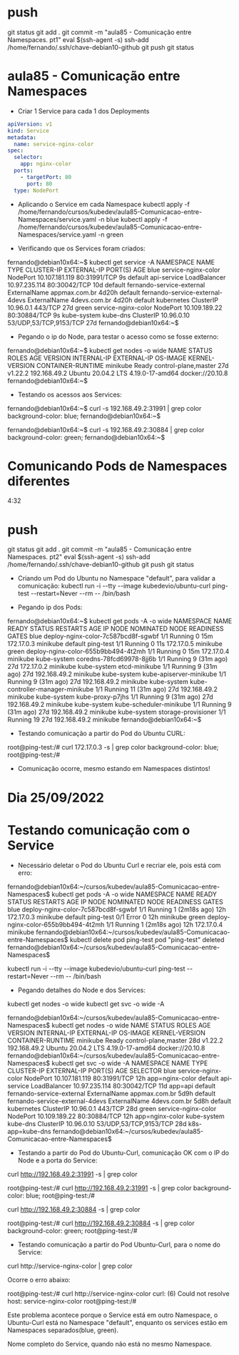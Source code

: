 
# ##############################################################################################################################################################
# ##############################################################################################################################################################
# ##############################################################################################################################################################
# ##############################################################################################################################################################
# push

git status
git add .
git commit -m "aula85 - Comunicação entre Namespaces. pt1"
eval $(ssh-agent -s)
ssh-add /home/fernando/.ssh/chave-debian10-github
git push
git status


# ##############################################################################################################################################################
# ##############################################################################################################################################################
# ##############################################################################################################################################################
# ##############################################################################################################################################################
# aula85 - Comunicação entre Namespaces

- Criar 1 Service para cada 1 dos Deployments

~~~~yaml
apiVersion: v1
kind: Service
metadata:
  name: service-nginx-color
spec:
  selector:
    app: nginx-color
  ports:
    - targetPort: 80
      port: 80
  type: NodePort
~~~~



- Aplicando o Service em cada Namespace
kubectl apply -f /home/fernando/cursos/kubedev/aula85-Comunicacao-entre-Namespaces/service.yaml -n blue
kubectl apply -f /home/fernando/cursos/kubedev/aula85-Comunicacao-entre-Namespaces/service.yaml -n green

- Verificando que os Services foram criados:

fernando@debian10x64:~$ kubectl get service -A
NAMESPACE     NAME                              TYPE           CLUSTER-IP       EXTERNAL-IP     PORT(S)                  AGE
blue          service-nginx-color               NodePort       10.107.181.119   <none>          80:31991/TCP             9s
default       api-service                       LoadBalancer   10.97.235.114    <pending>       80:30042/TCP             10d
default       fernando-service-external         ExternalName   <none>           appmax.com.br   <none>                   4d20h
default       fernando-service-external-4devs   ExternalName   <none>           4devs.com.br    <none>                   4d20h
default       kubernetes                        ClusterIP      10.96.0.1        <none>          443/TCP                  27d
green         service-nginx-color               NodePort       10.109.189.22    <none>          80:30884/TCP             9s
kube-system   kube-dns                          ClusterIP      10.96.0.10       <none>          53/UDP,53/TCP,9153/TCP   27d
fernando@debian10x64:~$


- Pegando o ip do Node, para testar o acesso como se fosse externo:

fernando@debian10x64:~$ kubectl get nodes -o wide
NAME       STATUS   ROLES                  AGE   VERSION   INTERNAL-IP    EXTERNAL-IP   OS-IMAGE             KERNEL-VERSION    CONTAINER-RUNTIME
minikube   Ready    control-plane,master   27d   v1.22.2   192.168.49.2   <none>        Ubuntu 20.04.2 LTS   4.19.0-17-amd64   docker://20.10.8
fernando@debian10x64:~$

- Testando os acessos aos Services:

fernando@debian10x64:~$ curl -s 192.168.49.2:31991 | grep color
        background-color: blue;
fernando@debian10x64:~$

fernando@debian10x64:~$ curl -s 192.168.49.2:30884 | grep color
        background-color: green;
fernando@debian10x64:~$





# Comunicando Pods de Namespaces diferentes

4:32

# push

git status
git add .
git commit -m "aula85 - Comunicação entre Namespaces. pt2"
eval $(ssh-agent -s)
ssh-add /home/fernando/.ssh/chave-debian10-github
git push
git status



- Criando um Pod do Ubuntu no Namespace "default", para validar a comunicação:
kubectl run -i --tty --image kubedevio/ubuntu-curl ping-test --restart=Never --rm -- /bin/bash


- Pegando ip dos Pods:

fernando@debian10x64:~$ kubectl get pods -A -o wide
NAMESPACE     NAME                                  READY   STATUS    RESTARTS       AGE   IP             NODE       NOMINATED NODE   READINESS GATES
blue          deploy-nginx-color-7c587bcd8f-sgwbf   1/1     Running   0              15m   172.17.0.3     minikube   <none>           <none>
default       ping-test                             1/1     Running   0              11s   172.17.0.5     minikube   <none>           <none>
green         deploy-nginx-color-655b9bb494-4t2mh   1/1     Running   0              15m   172.17.0.4     minikube   <none>           <none>
kube-system   coredns-78fcd69978-8jj6b              1/1     Running   9 (31m ago)    27d   172.17.0.2     minikube   <none>           <none>
kube-system   etcd-minikube                         1/1     Running   9 (31m ago)    27d   192.168.49.2   minikube   <none>           <none>
kube-system   kube-apiserver-minikube               1/1     Running   9 (31m ago)    27d   192.168.49.2   minikube   <none>           <none>
kube-system   kube-controller-manager-minikube      1/1     Running   11 (31m ago)   27d   192.168.49.2   minikube   <none>           <none>
kube-system   kube-proxy-p7jhs                      1/1     Running   9 (31m ago)    27d   192.168.49.2   minikube   <none>           <none>
kube-system   kube-scheduler-minikube               1/1     Running   9 (31m ago)    27d   192.168.49.2   minikube   <none>           <none>
kube-system   storage-provisioner                   1/1     Running   19             27d   192.168.49.2   minikube   <none>           <none>
fernando@debian10x64:~$


- Testando comunicação a partir do Pod do Ubuntu CURL:

root@ping-test:/# curl 172.17.0.3 -s | grep color
        background-color: blue;
root@ping-test:/#

- Comunicação ocorre, mesmo estando em Namespaces distintos!





# Dia 25/09/2022

# Testando comunicação com o Service

- Necessário deletar o Pod do Ubuntu Curl e recriar ele, pois está com erro:

fernando@debian10x64:~/cursos/kubedev/aula85-Comunicacao-entre-Namespaces$  kubectl get pods -A -o wide
NAMESPACE     NAME                                  READY   STATUS    RESTARTS         AGE   IP             NODE       NOMINATED NODE   READINESS GATES
blue          deploy-nginx-color-7c587bcd8f-sgwbf   1/1     Running   1 (2m18s ago)    12h   172.17.0.3     minikube   <none>           <none>
default       ping-test                             0/1     Error     0                12h   <none>         minikube   <none>           <none>
green         deploy-nginx-color-655b9bb494-4t2mh   1/1     Running   1 (2m18s ago)    12h   172.17.0.4     minikube   <none>           <none>
fernando@debian10x64:~/cursos/kubedev/aula85-Comunicacao-entre-Namespaces$ kubectl delete pod ping-test
pod "ping-test" deleted
fernando@debian10x64:~/cursos/kubedev/aula85-Comunicacao-entre-Namespaces$

kubectl run -i --tty --image kubedevio/ubuntu-curl ping-test --restart=Never --rm -- /bin/bash




- Pegando detalhes do Node e dos Services:

kubectl get nodes -o wide
kubectl get svc -o wide -A

fernando@debian10x64:~/cursos/kubedev/aula85-Comunicacao-entre-Namespaces$ kubectl get nodes -o wide
NAME       STATUS   ROLES                  AGE   VERSION   INTERNAL-IP    EXTERNAL-IP   OS-IMAGE             KERNEL-VERSION    CONTAINER-RUNTIME
minikube   Ready    control-plane,master   28d   v1.22.2   192.168.49.2   <none>        Ubuntu 20.04.2 LTS   4.19.0-17-amd64   docker://20.10.8
fernando@debian10x64:~/cursos/kubedev/aula85-Comunicacao-entre-Namespaces$ kubectl get svc -o wide -A
NAMESPACE     NAME                              TYPE           CLUSTER-IP       EXTERNAL-IP     PORT(S)                  AGE    SELECTOR
blue          service-nginx-color               NodePort       10.107.181.119   <none>          80:31991/TCP             12h    app=nginx-color
default       api-service                       LoadBalancer   10.97.235.114    <pending>       80:30042/TCP             11d    app=api
default       fernando-service-external         ExternalName   <none>           appmax.com.br   <none>                   5d9h   <none>
default       fernando-service-external-4devs   ExternalName   <none>           4devs.com.br    <none>                   5d8h   <none>
default       kubernetes                        ClusterIP      10.96.0.1        <none>          443/TCP                  28d    <none>
green         service-nginx-color               NodePort       10.109.189.22    <none>          80:30884/TCP             12h    app=nginx-color
kube-system   kube-dns                          ClusterIP      10.96.0.10       <none>          53/UDP,53/TCP,9153/TCP   28d    k8s-app=kube-dns
fernando@debian10x64:~/cursos/kubedev/aula85-Comunicacao-entre-Namespaces$



- Testando a partir do Pod do Ubuntu-Curl, comunicação OK com o IP do Node e a porta do Service:

curl http://192.168.49.2:31991 -s | grep color

root@ping-test:/# curl http://192.168.49.2:31991 -s | grep color
        background-color: blue;
root@ping-test:/#


curl http://192.168.49.2:30884 -s | grep color

root@ping-test:/# curl http://192.168.49.2:30884 -s | grep color
        background-color: green;
root@ping-test:/#



- Testando comunicação a partir do Pod Ubuntu-Curl, para o nome do Service:

curl http://service-nginx-color | grep color

Ocorre o erro abaixo:

root@ping-test:/# curl http://service-nginx-color
curl: (6) Could not resolve host: service-nginx-color
root@ping-test:/#

Este problema acontece porque o Service está em outro Namespace, o Ubuntu-Curl está no Namespace "default", enquanto os services estão em Namespaces separados(blue, green).


Nome completo do Service, quando não está no mesmo Namespace.